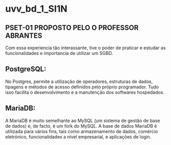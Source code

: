 # uvv_bd_1_SI1N
## PSET-01 PROPOSTO PELO O PROFESSOR ABRANTES
Com essa experiencia tão interassante, tive o poder de praticar e estudar as funcionalidades e importancia de utilizar um SGBD.
## PostgreSQL:
  No Postgres, permite a utilização de operadores, estruturas de dados, tipagens e métodos de acesso definidos pelo próprio programador. Tudo isso facilita o desenvolvimento e a manutenção dos softwares hospedados.
## MariaDB: 
   A MariaDB é muito semelhante ao MySQL (um sistema de gestão de base de dados) e, de facto, é um fork do MySQL. A base de dados MariaDB é utilizada para vários fins, tais como armazenamento de dados, comércio eletrónico, funcionalidades a nível empresarial, e aplicações de login.
